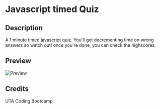 # Javascript timed Quiz

## Description
A 1 minute timed javascript quiz. You'll get decrementing time on wrong answers so watch out! once you're done, you can check the highscores.

## Preview
![Preview](https://cdn.discordapp.com/attachments/763615031438606337/979199795983970375/unknown.png)

## Credits
UTA Coding Bootcamp